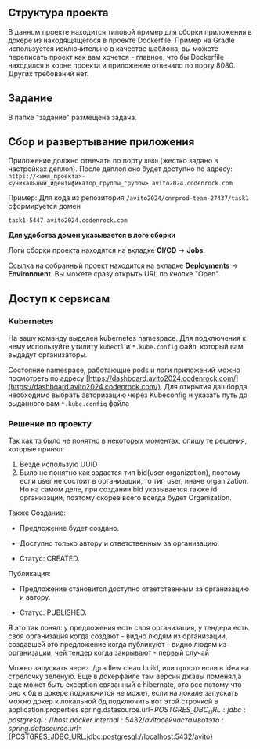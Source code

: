 ## Структура проекта
В данном проекте находится типовой пример для сборки приложения в докере из находящящегося в проекте Dockerfile. Пример на Gradle используется исключительно в качестве шаблона, вы можете переписать проект как вам хочется - главное, что бы Dockerfile находился в корне проекта и приложение отвечало по порту 8080. Других требований нет.

## Задание
В папке "задание" размещена задача.

## Сбор и развертывание приложения
Приложение должно отвечать по порту `8080` (жестко задано в настройках деплоя). После деплоя оно будет доступно по адресу: `https://<имя_проекта>-<уникальный_идентификатор_группы_группы>.avito2024.codenrock.com`

Пример: Для кода из репозитория `/avito2024/cnrprod-team-27437/task1` сформируется домен

```
task1-5447.avito2024.codenrock.com
```

**Для удобства домен указывается в логе сборки**

Логи сборки проекта находятся на вкладке **CI/CD** -> **Jobs**.

Ссылка на собранный проект находится на вкладке **Deployments** -> **Environment**. Вы можете сразу открыть URL по кнопке "Open".

## Доступ к сервисам

### Kubernetes
На вашу команду выделен kubernetes namespace. Для подключения к нему используйте утилиту `kubectl` и `*.kube.config` файл, который вам выдадут организаторы.

Состояние namespace, работающие pods и логи приложений можно посмотреть по адресу [https://dashboard.avito2024.codenrock.com/](https://dashboard.avito2024.codenrock.com/). Для открытия дашборда необходимо выбрать авторизацию через Kubeconfig и указать путь до выданного вам `*.kube.config` файла

### Решение по проекту
Так как тз было не понятно в некоторых моментах, опишу те решения, которые принял:
1) Везде использую UUID
2) Было не понятно как задается тип bid(user organization), поэтому если user не состоит в организации, то тип user, иначе organization. Но на самом деле, при создании bid указывается также id организации, поэтому скорее всего всегда будет Organization.

   
Также 
Создание:
  - Предложение будет создано.

  - Доступно только автору и ответственным за организацию.

  - Статус: CREATED.

Публикация:
  - Предложение становится доступно ответственным за организацию и автору.

  - Статус: PUBLISHED.

Я это так понял: 
у предложения есть своя организация, у тендера есть своя организация
когда создают - видно людям из организации, создавшей это предложение
когда публикуют - видно людям из организации, чей тендер
когда закрывают - первый случай

Можно запускать через ./gradlew clean build, или просто если в idea на стрелочку зеленую.
Еще в докерфайле там версии джавы поменял,а еще может быть exception связанный с hibernate, это все потому что оно к бд в докере подключится не может, если на локале запускать можно докер к локальной бд подключить вот этой строчкой в application.properties
spring.datasource.url=${POSTGRES_JDBC_URL:jdbc:postgresql://host.docker.internal:5432/avito}
сейчас там вот это:
spring.datasource.url=${POSTGRES_JDBC_URL:jdbc:postgresql://localhost:5432/avito}	


